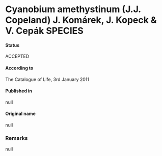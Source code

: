 Cyanobium amethystinum (J.J. Copeland) J. Komárek, J. Kopeck & V. Cepák SPECIES
=======

#### Status
ACCEPTED

#### According to
The Catalogue of Life, 3rd January 2011

#### Published in
null

#### Original name
null

### Remarks
null